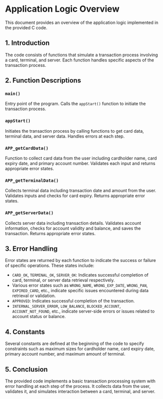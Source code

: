 # Application Logic Overview

This document provides an overview of the application logic implemented in the provided C code.

## 1. Introduction

The code consists of functions that simulate a transaction process involving a card, terminal, and server. Each function handles specific aspects of the transaction process.

## 2. Function Descriptions

### `main()`

Entry point of the program. Calls the `appStart()` function to initiate the transaction process.

### `appStart()`

Initiates the transaction process by calling functions to get card data, terminal data, and server data. Handles errors at each step.

### `APP_getCardData()`

Function to collect card data from the user including cardholder name, card expiry date, and primary account number. Validates each input and returns appropriate error states.

### `APP_getTerminalData()`

Collects terminal data including transaction date and amount from the user. Validates inputs and checks for card expiry. Returns appropriate error states.

### `APP_getServerData()`

Collects server data including transaction details. Validates account information, checks for account validity and balance, and saves the transaction. Returns appropriate error states.

## 3. Error Handling

Error states are returned by each function to indicate the success or failure of specific operations. These states include:

- `CARD_OK`, `TERMINAL_OK`, `SERVER_OK`: Indicates successful completion of card, terminal, or server data retrieval respectively.
- Various error states such as `WRONG_NAME`, `WRONG_EXP_DATE`, `WRONG_PAN`, `EXPIRED_CARD`, etc., indicate specific issues encountered during data retrieval or validation.
- `APPROVED`: Indicates successful completion of the transaction.
- `INTERNAL_SERVER_ERROR`, `LOW_BALANCE`, `BLOCKED_ACCOUNT`, `ACCOUNT_NOT_FOUND`, etc., indicate server-side errors or issues related to account status or balance.

## 4. Constants

Several constants are defined at the beginning of the code to specify constraints such as maximum sizes for cardholder name, card expiry date, primary account number, and maximum amount of terminal.

## 5. Conclusion

The provided code implements a basic transaction processing system with error handling at each step of the process. It collects data from the user, validates it, and simulates interaction between a card, terminal, and server.